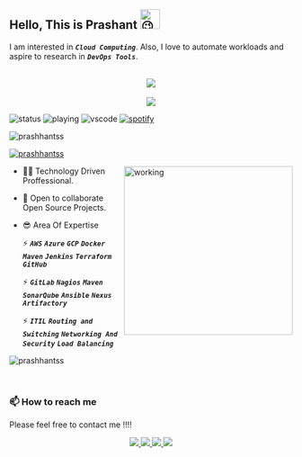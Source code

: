 ## Hello, This is Prashant <img src="https://fonts.gstatic.com/s/e/notoemoji/latest/1f609/512.gif" alt="😉" width="35" height="35">

I am interested in ***`Cloud Computing`***. Also, I love to automate workloads and aspire to research in ***`DevOps Tools`***.

<p align="center">
  <br><img src="https://skillicons.dev/icons?i=aws,gcp,azure,jenkins,docker,kubernetes,linux,mongodb,postgres,tomcat"/></br>
  <br><img src="https://skillicons.dev/icons?i=git,ansible,github,githubactions,gitlab,gradle,nginx,visualstudio,html"/></br>
</p>

![status](https://nocache.advaith.workers.dev?url=https://img.shields.io/endpoint?url=https://dev.discordprofiles.me/api/badge/status/276544649148235776?simple=true)
![playing](https://nocache.advaith.workers.dev?url=https://img.shields.io/endpoint?url=https://dev.discordprofiles.me/api/badge/playing/276544649148235776)
![vscode](https://nocache.advaith.workers.dev?url=https://img.shields.io/endpoint?url=https://dev.discordprofiles.me/api/badge/vscode/276544649148235776)
[![spotify](https://nocache.advaith.workers.dev?url=https://img.shields.io/endpoint?url=https://dev.discordprofiles.me/api/badge/spotify/276544649148235776)](https://dev.discordprofiles.me/openspotify/276544649148235776)


<p align="left"> <img src="https://komarev.com/ghpvc/?username=prashhantss&label=Profile%20views&color=0e75b6&style=flat" alt="prashhantss" /> </p>

<p align="left"> <a href="https://twitter.com/prashhantss" target="blank"><img src="https://img.shields.io/twitter/follow/prashhantss?logo=twitter&style=for-the-badge" alt="prashhantss" /></a> </p>
<img align="right" alt="working" width="300" src="https://cdn.dribbble.com/users/1162077/screenshots/3848914/programmer.gif">

* 👩‍💻  Technology Driven Proffessional.
* 🤝  Open to collaborate Open Source Projects.
* 😎  Area Of Expertise

    ⚡ ***`AWS`*** ***`Azure`*** ***`GCP`*** ***`Docker`*** ***`Maven`*** ***`Jenkins`*** ***`Terraform`*** ***`GitHub`***

    ⚡ ***`GitLab`*** ***`Nagios`*** ***`Maven`*** ***`SonarQube`*** ***`Ansible`*** ***`Nexus Artifactory`***
    
    ⚡ ***`ITIL`*** ***`Routing and Switching`*** ***`Networking And Security`*** ***`Load Balancing`***

              
<p><img align="center" src="https://github-readme-streak-stats.herokuapp.com/?user=prashhantss&&theme=tokyonight" alt="prashhantss" /></p>


<br />

### 📫 How to reach me

Please feel free to contact me !!!!
<p align="center">
  <a href="https://twitter.com/prashhantss">
    <img src="https://skillicons.dev/icons?i=twitter"/>
  </a>
  <a href="https://www.linkedin.com/in/prashant-patil-563a33166/">
    <img src="https://skillicons.dev/icons?i=linkedin"/>
  </a>
  <a href="mailto:prashhantss@gmail.com">
    <img src="https://img.icons8.com/fluency/48/000000/mail.png"/>
  </a>
  <a href="https://www.instagram.com/prashhantss">
   <img src="https://skillicons.dev/icons?i=instagram" />
  </a>
</p>
